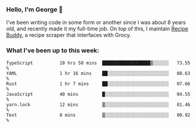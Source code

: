### Hello, I'm George 👋

I've been writing code in some form or another since I was about 8 years old, and recently made it my full-time job. On top of this, I maintain [Recipe Buddy](https://github.com/georgegebbett/recipe-buddy), a recipe scraper that interfaces with Grocy.  

<!--
**georgegebbett/georgegebbett** is a ✨ _special_ ✨ repository because its `README.md` (this file) appears on your GitHub profile.

Here are some ideas to get you started:

- 🔭 I’m currently working on ...
- 🌱 I’m currently learning ...
- 👯 I’m looking to collaborate on ...
- 🤔 I’m looking for help with ...
- 💬 Ask me about ...
- 📫 How to reach me: ...
- 😄 Pronouns: ...
- ⚡ Fun fact: ...
-->

### What I've been up to this week:
<!--START_SECTION:waka-->

```text
TypeScript          10 hrs 50 mins  ██████████████████▒░░░░░░   73.55 %
YAML                1 hr 16 mins    ██░░░░░░░░░░░░░░░░░░░░░░░   08.63 %
Rust                1 hr 7 mins     ██░░░░░░░░░░░░░░░░░░░░░░░   07.66 %
JavaScript          40 mins         █░░░░░░░░░░░░░░░░░░░░░░░░   04.55 %
yarn.lock           12 mins         ▒░░░░░░░░░░░░░░░░░░░░░░░░   01.46 %
Text                8 mins          ▒░░░░░░░░░░░░░░░░░░░░░░░░   00.92 %
```

<!--END_SECTION:waka-->
